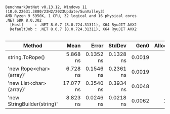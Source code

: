 ```

BenchmarkDotNet v0.13.12, Windows 11 (10.0.22631.3880/23H2/2023Update/SunValley3)
AMD Ryzen 9 5950X, 1 CPU, 32 logical and 16 physical cores
.NET SDK 8.0.302
  [Host]     : .NET 8.0.7 (8.0.724.31311), X64 RyuJIT AVX2
  DefaultJob : .NET 8.0.7 (8.0.724.31311), X64 RyuJIT AVX2


```
| Method                      | Mean      | Error     | StdDev    | Gen0   | Allocated |
|---------------------------- |----------:|----------:|----------:|-------:|----------:|
| string.ToRope()             |  5.868 ns | 0.1352 ns | 0.1328 ns | 0.0019 |      32 B |
| &#39;new Rope&lt;char&gt;(array)&#39;     |  6.728 ns | 0.1546 ns | 0.2361 ns | 0.0019 |      32 B |
| &#39;new List&lt;char&gt;(array)&#39;     | 17.077 ns | 0.3540 ns | 0.3934 ns | 0.0048 |      80 B |
| &#39;new StringBuilder(string)&#39; |  8.823 ns | 0.0246 ns | 0.0218 ns | 0.0062 |     104 B |
